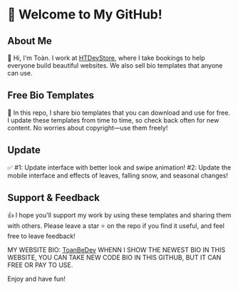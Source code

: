 # 🌟 Welcome to My GitHub!

## About Me
👋 Hi, I'm Toàn. I work at [HTDevStore](https://htdevstore.top), where I take bookings to help everyone build beautiful websites. We also sell bio templates that anyone can use.

## Free Bio Templates
📂 In this repo, I share bio templates that you can download and use for free. I update these templates from time to time, so check back often for new content. No worries about copyright—use them freely!

## Update
✅ #1: Update interface with better look and swipe animation!
    #2: Update the mobile interface and effects of leaves, falling snow, and seasonal changes!

## Support & Feedback
👍 I hope you'll support my work by using these templates and sharing them with others. Please leave a star ⭐ on the repo if you find it useful, and feel free to leave feedback!

MY WEBSITE BIO: [ToanBeDev](http://toanbedev.great-site.net) WHENN I SHOW THE NEWEST BIO IN THIS WEBSITE, YOU CAN TAKE NEW CODE BIO IN THIS GITHUB, BUT IT CAN FREE OR PAY TO USE.

Enjoy and have fun!
